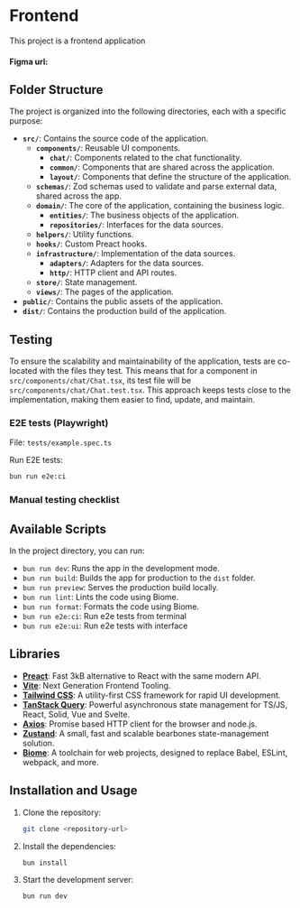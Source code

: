 # Frontend

This project is a frontend application 

#### Figma url: 

## Folder Structure

The project is organized into the following directories, each with a specific purpose:

-  **`src/`**: Contains the source code of the application.
   -  **`components/`**: Reusable UI components.
      -  **`chat/`**: Components related to the chat functionality.
      -  **`common/`**: Components that are shared across the application.
      -  **`layout/`**: Components that define the structure of the application.
   -  **`schemas/`**: Zod schemas used to validate and parse external data, shared across the app.
   -  **`domain/`**: The core of the application, containing the business logic.
      -  **`entities/`**: The business objects of the application.
      -  **`repositories/`**: Interfaces for the data sources.
   -  **`helpers/`**: Utility functions.
   -  **`hooks/`**: Custom Preact hooks.
   -  **`infrastructure/`**: Implementation of the data sources.
      -  **`adapters/`**: Adapters for the data sources.
      -  **`http/`**: HTTP client and API routes.
   -  **`store/`**: State management.
   -  **`views/`**: The pages of the application.
-  **`public/`**: Contains the public assets of the application.
-  **`dist/`**: Contains the production build of the application.

## Testing

To ensure the scalability and maintainability of the application, tests are co-located with the files they test. This means that for a component in `src/components/chat/Chat.tsx`, its test file will be `src/components/chat/Chat.test.tsx`. This approach keeps tests close to the implementation, making them easier to find, update, and maintain.

### E2E tests (Playwright)

File: `tests/example.spec.ts`


Run E2E tests:

```sh
bun run e2e:ci
```

### Manual testing checklist


## Available Scripts

In the project directory, you can run:

-  `bun run dev`: Runs the app in the development mode.
-  `bun run build`: Builds the app for production to the `dist` folder.
-  `bun run preview`: Serves the production build locally.
-  `bun run lint`: Lints the code using Biome.
-  `bun run format`: Formats the code using Biome.
-  `bun run e2e:ci`: Run e2e tests from terminal
-  `bun run e2e:ui`: Run e2e tests with interface

## Libraries

-  **[Preact](https://preactjs.com/)**: Fast 3kB alternative to React with the same modern API.
-  **[Vite](https://vitejs.dev/)**: Next Generation Frontend Tooling.
-  **[Tailwind CSS](https://tailwindcss.com/)**: A utility-first CSS framework for rapid UI development.
-  **[TanStack Query](https://tanstack.com/query/latest)**: Powerful asynchronous state management for TS/JS, React, Solid, Vue and Svelte.
-  **[Axios](https://axios-http.com/)**: Promise based HTTP client for the browser and node.js.
-  **[Zustand](https://zustand-demo.pmnd.rs/)**: A small, fast and scalable bearbones state-management solution.
-  **[Biome](https://biomejs.dev/)**: A toolchain for web projects, designed to replace Babel, ESLint, webpack, and more.

## Installation and Usage

1. Clone the repository:
   ```sh
   git clone <repository-url>
   ```
2. Install the dependencies:
   ```sh
   bun install
   ```
3. Start the development server:
   ```sh
   bun run dev
   ```
